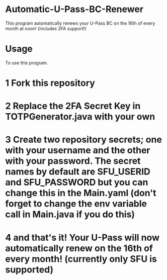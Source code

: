# Automatic-U-Pass-BC-Renewer
This program automatically renews your U-Pass BC on the 16th of every month at noon! (includes 2FA support!)

# Usage
To use this program.

# 1 Fork this repository

# 2 Replace the 2FA Secret Key in TOTPGenerator.java with your own

# 3 Create two repository secrets; one with your username and the other with your password. The secret names by default are SFU_USERID and SFU_PASSWORD but you can change this in the Main.yaml (don't forget to change the env variable call in Main.java if you do this)

# 4 and that's it! Your U-Pass will now automatically renew on the 16th of every month! (currently only SFU is supported)
